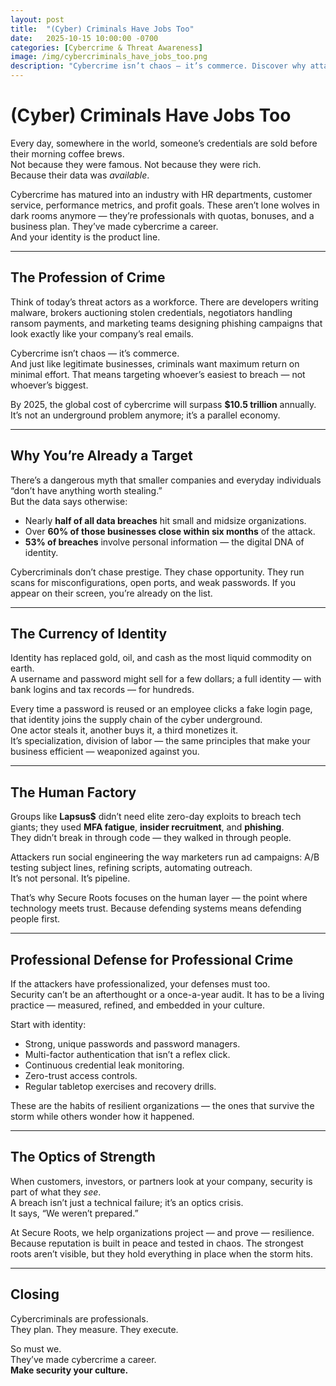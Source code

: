 ```yaml
---
layout: post
title:  "(Cyber) Criminals Have Jobs Too"
date:   2025-10-15 10:00:00 -0700
categories: [Cybercrime & Threat Awareness]
image: /img/cybercriminals_have_jobs_too.png
description: "Cybercrime isn’t chaos — it’s commerce. Discover why attackers have professionalized their trade, why every organization is a target, and how Secure Roots helps companies build cultures of security strong enough to withstand industrialized threat actors."
---
```


# (Cyber) Criminals Have Jobs Too

Every day, somewhere in the world, someone’s credentials are sold before their morning coffee brews.  
Not because they were famous. Not because they were rich.  
Because their data was *available*.  

Cybercrime has matured into an industry with HR departments, customer service, performance metrics, and profit goals. These aren’t lone wolves in dark rooms anymore — they’re professionals with quotas, bonuses, and a business plan. They’ve made cybercrime a career.  
And your identity is the product line.  

---

## The Profession of Crime  

Think of today’s threat actors as a workforce. There are developers writing malware, brokers auctioning stolen credentials, negotiators handling ransom payments, and marketing teams designing phishing campaigns that look exactly like your company’s real emails.  

Cybercrime isn’t chaos — it’s commerce.  
And just like legitimate businesses, criminals want maximum return on minimal effort. That means targeting whoever’s easiest to breach — not whoever’s biggest.  

By 2025, the global cost of cybercrime will surpass **$10.5 trillion** annually.  
It’s not an underground problem anymore; it’s a parallel economy.  

---

## Why You’re Already a Target  

There’s a dangerous myth that smaller companies and everyday individuals “don’t have anything worth stealing.”  
But the data says otherwise:  

- Nearly **half of all data breaches** hit small and midsize organizations.  
- Over **60% of those businesses close within six months** of the attack.  
- **53% of breaches** involve personal information — the digital DNA of identity.  

Cybercriminals don’t chase prestige. They chase opportunity. They run scans for misconfigurations, open ports, and weak passwords. If you appear on their screen, you’re already on the list.  

---

## The Currency of Identity  

Identity has replaced gold, oil, and cash as the most liquid commodity on earth.  
A username and password might sell for a few dollars; a full identity — with bank logins and tax records — for hundreds.  

Every time a password is reused or an employee clicks a fake login page, that identity joins the supply chain of the cyber underground.  
One actor steals it, another buys it, a third monetizes it.  
It’s specialization, division of labor — the same principles that make your business efficient — weaponized against you.  

---

## The Human Factory  

Groups like **Lapsus$** didn’t need elite zero-day exploits to breach tech giants; they used **MFA fatigue**, **insider recruitment**, and **phishing**.  
They didn’t break in through code — they walked in through people.  

Attackers run social engineering the way marketers run ad campaigns: A/B testing subject lines, refining scripts, automating outreach.  
It’s not personal. It’s pipeline.  

That’s why Secure Roots focuses on the human layer — the point where technology meets trust. Because defending systems means defending people first.  

---

## Professional Defense for Professional Crime  

If the attackers have professionalized, your defenses must too.  
Security can’t be an afterthought or a once-a-year audit. It has to be a living practice — measured, refined, and embedded in your culture.  

Start with identity:  
- Strong, unique passwords and password managers.  
- Multi-factor authentication that isn’t a reflex click.  
- Continuous credential leak monitoring.  
- Zero-trust access controls.  
- Regular tabletop exercises and recovery drills.  

These are the habits of resilient organizations — the ones that survive the storm while others wonder how it happened.  

---

## The Optics of Strength  

When customers, investors, or partners look at your company, security is part of what they *see*.  
A breach isn’t just a technical failure; it’s an optics crisis.  
It says, “We weren’t prepared.”  

At Secure Roots, we help organizations project — and prove — resilience. Because reputation is built in peace and tested in chaos. The strongest roots aren’t visible, but they hold everything in place when the storm hits.  

---

## Closing  

Cybercriminals are professionals.  
They plan. They measure. They execute.  

So must we.  
They’ve made cybercrime a career.  
**Make security your culture.**  